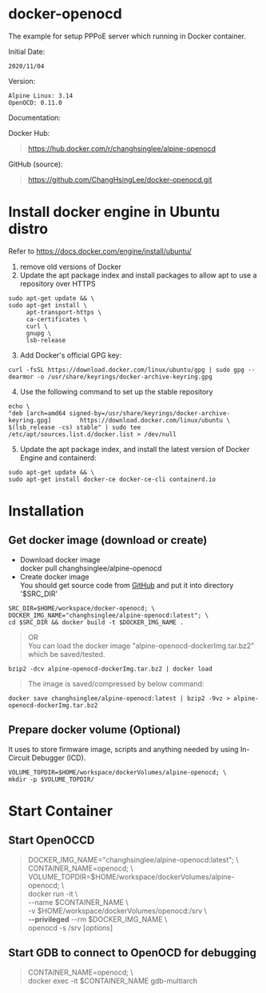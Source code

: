 # docker-openocd
The example for setup PPPoE server which running in Docker container.

Initial Date:

	2020/11/04

Version:

	Alpine Linux: 3.14
	OpenOCD: 0.11.0

Documentation:


Docker Hub:

><https://hub.docker.com/r/changhsinglee/alpine-openocd>

GitHub (source):

><https://github.com/ChangHsingLee/docker-openocd.git>

# Install docker engine in Ubuntu distro
Refer to <https://docs.docker.com/engine/install/ubuntu/>
1. remove old versions of Docker
2. Update the apt package index and install packages to allow apt to use a repository over HTTPS
```shell
sudo apt-get update && \
sudo apt-get install \
     apt-transport-https \
     ca-certificates \
     curl \
     gnupg \
     lsb-release
```
3. Add Docker's official GPG key:
```shell
curl -fsSL https://download.docker.com/linux/ubuntu/gpg | sudo gpg --dearmor -o /usr/share/keyrings/docker-archive-keyring.gpg
```
4. Use the following command to set up the stable repository
```shell
echo \
"deb [arch=amd64 signed-by=/usr/share/keyrings/docker-archive-keyring.gpg] 		  https://download.docker.com/linux/ubuntu \
$(lsb_release -cs) stable" | sudo tee /etc/apt/sources.list.d/docker.list > /dev/null
```
5. Update the apt package index, and install the latest version of Docker Engine and containerd:
```shell
sudo apt-get update && \
sudo apt-get install docker-ce docker-ce-cli containerd.io
```

# Installation
## Get docker image (download or create)
- Download docker image\
docker pull changhsinglee/alpine-openocd
- Create docker image\
You should get source code from [GitHub](https://github.com/ChangHsingLee/docker-openocd) and put it into directory '$SRC_DIR'
```shell
SRC_DIR=$HOME/workspace/docker-openocd; \
DOCKER_IMG_NAME="changhsinglee/alpine-openocd:latest"; \
cd $SRC_DIR && docker build -t $DOCKER_IMG_NAME .
```
> OR\
You can load the docker image "alpine-openocd-dockerImg.tar.bz2" which be saved/tested.
```shell
bzip2 -dcv alpine-openocd-dockerImg.tar.bz2 | docker load
```
> The image is saved/compressed by below command:
```shell
docker save changhsinglee/alpine-openocd:latest | bzip2 -9vz > alpine-openocd-dockerImg.tar.bz2
```

## Prepare docker volume (Optional)
It uses to store firmware image, scripts and anything needed by using In-Circuit Debugger (ICD).
```shell
VOLUME_TOPDIR=$HOME/workspace/dockerVolumes/alpine-openocd; \
mkdir -p $VOLUME_TOPDIR/
```
# Start Container
## Start OpenOCCD
> DOCKER_IMG_NAME="changhsinglee/alpine-openocd:latest"; \\\
CONTAINER_NAME=openocd; \\\
VOLUME_TOPDIR=$HOME/workspace/dockerVolumes/alpine-openocd; \\\
docker run -it \\\
--name $CONTAINER_NAME \\\
-v $HOME/workspace/dockerVolumes/openocd:/srv \\\
**--privileged** --rm $DOCKER_IMG_NAME \\\
openocd -s /srv [*options*]

## Start GDB to connect to OpenOCD for debugging
> CONTAINER_NAME=openocd; \\\
docker exec -it $CONTAINER_NAME gdb-multiarch

